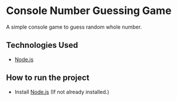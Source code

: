 # Console Number Guessing Game
A simple console game to guess random whole number.

## Technologies Used
- [Node.js](https://nodejs.org/)

## How to run the project
- Install [Node.js](https://nodejs.org/) (If not already installed.)
